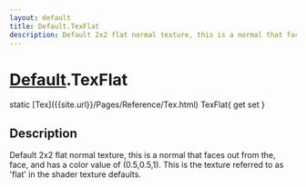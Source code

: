 ```yaml
---
layout: default
title: Default.TexFlat
description: Default 2x2 flat normal texture, this is a normal that faces out from the, face, and has a color value of (0.5,0.5,1). This is the texture referred to as 'flat' in the shader texture defaults.
---
```

# [Default]({{site.url}}/Pages/Reference/Default.html).TexFlat

<div class='signature' markdown='1'>
static [Tex]({{site.url}}/Pages/Reference/Tex.html) TexFlat{ get set }
</div>

## Description
Default 2x2 flat normal texture, this is a normal that
faces out from the, face, and has a color value of (0.5,0.5,1).
This is the texture referred to as 'flat' in the shader texture
defaults.

